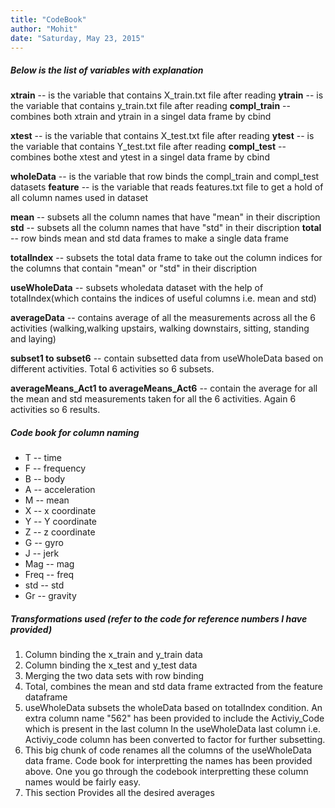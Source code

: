 ```yaml
---
title: "CodeBook"
author: "Mohit"
date: "Saturday, May 23, 2015"
---
```



##### Below is the list of variables with explanation

**xtrain** -- is the variable that contains X_train.txt file after reading 
**ytrain** -- is the variable that contains y_train.txt file after reading
**compl_train** -- combines both xtrain and ytrain in a singel data frame by cbind

**xtest** -- is the variable that contains X_test.txt file after reading
**ytest** -- is the variable that contains Y_test.txt file after reading
**compl_test** -- combines bothe xtest and ytest in a singel data frame by cbind

**wholeData** -- is the variable that row binds the compl_train and compl_test datasets
**feature** -- is the variable that reads features.txt file to get a hold of all column names used in dataset

**mean** -- subsets all the column names that have "mean" in their discription
**std** -- subsets all the column names that have "std" in their discription
**total** -- row binds mean and std data frames to make a single data frame

**totalIndex**  -- subsets the total data frame to take out the column indices for the columns
that contain "mean" or "std" in their discription


**useWholeData** -- subsets wholedata dataset with the help of totalIndex(which contains the indices of useful columns i.e. mean and std)


**averageData** -- contains average of all the measurements across all the 6 activities (walking,walking upstairs, walking downstairs, sitting, standing and laying)

**subset1 to subset6** -- contain subsetted data from useWholeData based on different activities. Total 6 activities so 6 subsets.

**averageMeans_Act1 to averageMeans_Act6** -- contain the average for all the mean and std measurements taken for all the 6 activities. Again 6 activities so 6 results.

##### Code book for column naming

* T -- time
* F -- frequency
* B -- body
* A -- acceleration
* M -- mean
* X -- x coordinate
* Y -- Y coordinate
* Z -- z coordinate
* G -- gyro
* J -- jerk
* Mag -- mag
* Freq -- freq
* std -- std
* Gr -- gravity

##### Transformations used (refer to the code for reference numbers I have provided)

1. Column binding the x_train and y_train data
2. Column binding the x_test and y_test data
3. Merging the two data sets with row binding
5. Total, combines the mean and std data frame extracted from the feature dataframe
7. useWholeData subsets the wholeData based on totalIndex condition. An extra column name "562"                                                 has been provided to include the Activiy_Code which is present in the last column
In the useWholeData last column i.e. Activiy_code column has been converted to factor for
further subsetting.
8. This big chunk of code renames all the columns of the useWholeData data frame.
Code book for interpretting the names has been provided above.
One you go through the codebook interpretting these column names would be fairly easy.
9. This section Provides all the desired averages 



